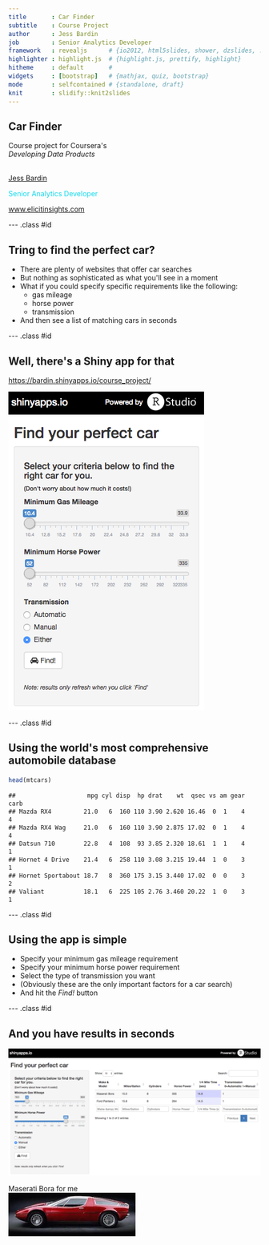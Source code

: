 ```yaml
---
title       : Car Finder
subtitle    : Course Project
author      : Jess Bardin
job         : Senior Analytics Developer
framework   : revealjs      # {io2012, html5slides, shower, dzslides, ...}
highlighter : highlight.js  # {highlight.js, prettify, highlight}
hitheme     : default       # 
widgets     : [bootstrap]   # {mathjax, quiz, bootstrap}
mode        : selfcontained # {standalone, draft}
knit        : slidify::knit2slides
---
```


<style>
.author {
  color: #13daec;
}
.reveal ul {
  margin-bottom: 16px;
}
.reveal ul ul {
  margin-bottom: 12px;
}
.reveal ul li {
  margin-bottom: 12px;
  margin-top: 12px;
}
.reveal ul ul li {
  margin-bottom: 12px;
  margin-top: 12px;
}
</style>

## Car Finder

Course project for Coursera's <br>
<i>Developing Data Products</i>
<br>
<br>
<div class="author">
  <p><a href="https://github.com/jrbardin">Jess Bardin</a></p>
  <p>Senior Analytics Developer</p>
  <p><a href="http://www.elicitinsights.com">www.elicitinsights.com</a></p>
</div>

--- .class #id 

## Tring to find the perfect car?

* There are plenty of websites that offer car searches
* But nothing as sophisticated as what you'll see in a moment
* What if you could specify specific requirements like the following:
  * gas mileage
  * horse power
  * transmission
* And then see a list of matching cars in seconds

--- .class #id

## Well, there's a Shiny app for that

https://bardin.shinyapps.io/course_project/

![alt text](assets/img/car_finder_app.png)

--- .class #id 

## Using the world's most comprehensive automobile database


```r
head(mtcars)
```

```
##                    mpg cyl disp  hp drat    wt  qsec vs am gear carb
## Mazda RX4         21.0   6  160 110 3.90 2.620 16.46  0  1    4    4
## Mazda RX4 Wag     21.0   6  160 110 3.90 2.875 17.02  0  1    4    4
## Datsun 710        22.8   4  108  93 3.85 2.320 18.61  1  1    4    1
## Hornet 4 Drive    21.4   6  258 110 3.08 3.215 19.44  1  0    3    1
## Hornet Sportabout 18.7   8  360 175 3.15 3.440 17.02  0  0    3    2
## Valiant           18.1   6  225 105 2.76 3.460 20.22  1  0    3    1
```

--- .class #id 

## Using the app is simple

* Specify your minimum gas mileage requirement
* Specify your minimum horse power requirement
* Select the type of transmission you want
* (Obviously these are the only important factors for a car search)
* And hit the <i>Find!</i> button

--- .class #id 

## And you have results in seconds

![alt text](assets/img/car_finder_results.png)

Maserati Bora for me
<br>
![alt text](assets/img/maserati-bora.jpg)


